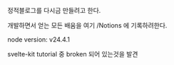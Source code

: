 정적블로그를 다시금 만들려고 한다.

개발하면서 얻는 모든 배움을 여기 /Notions 에 기록하려한다.

node version: v24.4.1

svelte-kit tutorial 중 broken 되어 있는것을 발견

